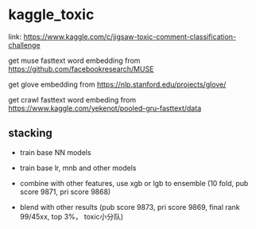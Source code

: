 # kaggle_toxic

link: https://www.kaggle.com/c/jigsaw-toxic-comment-classification-challenge

get muse fasttext word embedding from https://github.com/facebookresearch/MUSE 

get glove embedding from https://nlp.stanford.edu/projects/glove/

get crawl fasttext word embeding from https://www.kaggle.com/yekenot/pooled-gru-fasttext/data

## stacking

* train base NN models

* train base lr, mnb and other models

* combine with other features, use xgb or lgb to ensemble (10 fold, pub score 9871, pri score 9868)

* blend with other results (pub score 9873, pri score 9869, final rank 99/45xx, top 3%， toxic小分队)
